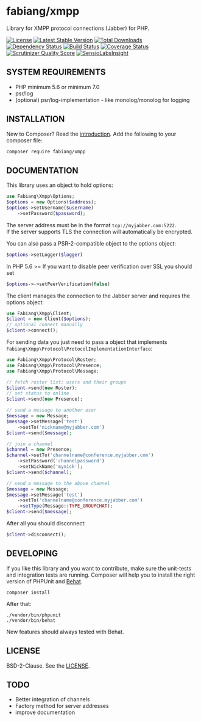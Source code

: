# fabiang/xmpp

Library for XMPP protocol connections (Jabber) for PHP.

[![License](https://poser.pugx.org/fabiang/xmpp/license.svg)](https://packagist.org/packages/fabiang/xmpp)
[![Latest Stable Version](https://poser.pugx.org/fabiang/xmpp/v/stable.svg)](https://packagist.org/packages/fabiang/xmpp)
[![Total Downloads](https://poser.pugx.org/fabiang/xmpp/downloads.svg)](https://packagist.org/packages/fabiang/xmpp)
[![Dependency Status](https://gemnasium.com/fabiang/xmpp.svg)](https://gemnasium.com/fabiang/xmpp)
[![Build Status](https://travis-ci.org/fabiang/xmpp.png?branch=master)](https://travis-ci.org/fabiang/xmpp)
[![Coverage Status](https://img.shields.io/coveralls/fabiang/xmpp.svg)](https://coveralls.io/r/fabiang/xmpp?branch=master)
[![Scrutinizer Quality Score](https://scrutinizer-ci.com/g/fabiang/xmpp/badges/quality-score.png?s=2605ad2bc987ff8501b8f749addff43ec1ac7098)](https://scrutinizer-ci.com/g/fabiang/xmpp/)
[![SensioLabsInsight](https://insight.sensiolabs.com/projects/a535cd82-788d-4506-803e-02ede44a9e74/mini.png)](https://insight.sensiolabs.com/projects/a535cd82-788d-4506-803e-02ede44a9e74)

## SYSTEM REQUIREMENTS

- PHP minimum 5.6 or minimum 7.0
- psr/log
- (optional) psr/log-implementation - like monolog/monolog for logging

## INSTALLATION

New to Composer? Read the [introduction](https://getcomposer.org/doc/00-intro.md#introduction). Add the following to your composer file:

```bash
composer require fabiang/xmpp
```

## DOCUMENTATION

This library uses an object to hold options:

```php
use Fabiang\Xmpp\Options;
$options = new Options($address);
$options->setUsername($username)
    ->setPassword($password);
```

The server address must be in the format `tcp://myjabber.com:5222`.  
If the server supports TLS the connection will automatically be encrypted.

You can also pass a PSR-2-compatible object to the options object:

```php
$options->setLogger($logger)
```

In PHP 5.6 >= If you want to disable peer verification over SSL you should set 

```php
$options->->setPeerVerification(false)
```

The client manages the connection to the Jabber server and requires the options object:

```php
use Fabiang\Xmpp\Client;
$client = new Client($options);
// optional connect manually
$client->connect();
```

For sending data you just need to pass a object that implements `Fabiang\Xmpp\Protocol\ProtocolImplementationInterface`:

```php
use Fabiang\Xmpp\Protocol\Roster;
use Fabiang\Xmpp\Protocol\Presence;
use Fabiang\Xmpp\Protocol\Message;

// fetch roster list; users and their groups
$client->send(new Roster);
// set status to online
$client->send(new Presence);

// send a message to another user
$message = new Message;
$message->setMessage('test')
    ->setTo('nickname@myjabber.com')
$client->send($message);

// join a channel
$channel = new Presence;
$channel->setTo('channelname@conference.myjabber.com')
    ->setPassword('channelpassword')
    ->setNickName('mynick');
$client->send($channel);

// send a message to the above channel
$message = new Message;
$message->setMessage('test')
    ->setTo('channelname@conference.myjabber.com')
    ->setType(Message::TYPE_GROUPCHAT);
$client->send($message);
```

After all you should disconnect:

```php
$client->disconnect();
```

## DEVELOPING

If you like this library and you want to contribute, make sure the unit-tests and integration tests are running.
Composer will help you to install the right version of PHPUnit and [Behat](http://behat.org/).

    composer install

After that:

    ./vendor/bin/phpunit
    ./vendor/bin/behat

New features should always tested with Behat.

## LICENSE

BSD-2-Clause. See the [LICENSE](LICENSE.md).

## TODO
    
- Better integration of channels
- Factory method for server addresses
- improve documentation
